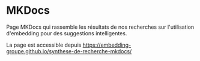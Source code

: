 # MKDocs
Page MKDocs qui rassemble les résultats de nos recherches sur l'utilisation d'embedding pour des suggestions intelligentes.

La page est accessible depuis https://embedding-groupe.github.io/synthese-de-recherche-mkdocs/
